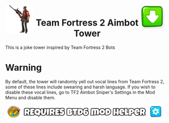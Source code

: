 <a href="https://github.com/Void-n-Null/BTD6-TF2-Aimbot-Tower">
    <img align="left" alt="Icon" height="90" src="Icon.png">
    <img align="right" alt="Download" height="75" src="https://raw.githubusercontent.com/gurrenm3/BTD-Mod-Helper/master/BloonsTD6%20Mod%20Helper/Resources/DownloadBtn.png">
</a>

<h1 align="center">Team Fortress 2 Aimbot Tower</h1>

This is a joke tower inspired by Team Fortress 2 Bots

<h1> Warning </h1>
By default, the tower will randomly yell out vocal lines from Team Fortress 2, some of these lines include swearing and harsh language. If you wish to disable these vocal lines, go to TF2 Aimbot Sniper's Settings in the Mod Menu and disable them.

[![Requires BTD6 Mod Helper](https://raw.githubusercontent.com/gurrenm3/BTD-Mod-Helper/master/banner.png)](https://github.com/gurrenm3/BTD-Mod-Helper#readme)
